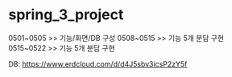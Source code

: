 # spring_3_project
0501~0505 >> 기능/화면/DB 구성
0508~0515 >> 기능 5개 분담 구현
0515~0522 >> 기능 5개 분담 구현

DB: https://www.erdcloud.com/d/d4J5sbv3icsP2zY5f
